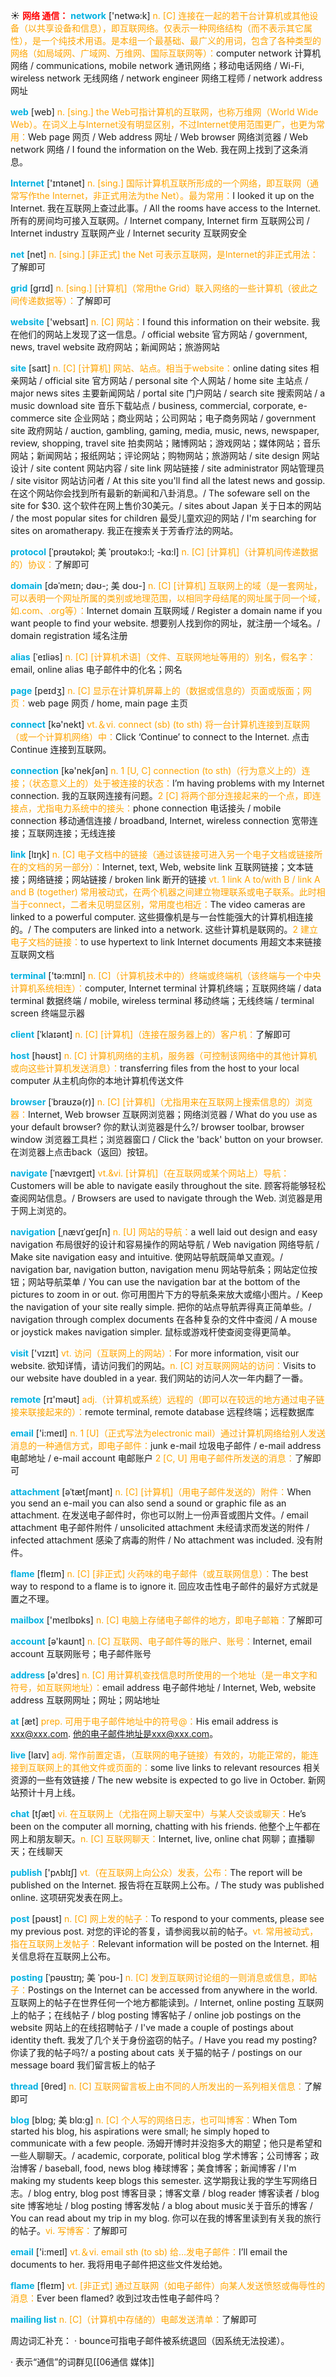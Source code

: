 ☀ <font color="red">**网络 通信：**</font>
<font color="sky blue">**network**</font> ['netwə:k] 
<font color="orange">n. [C] 连接在一起的若干台计算机或其他设备（以共享设备和信息），即互联网络。仅表示一种网络结构（而不表示其它属性），是一个纯技术用语。是本组一个最基础、最广义的用词，包含了各种类型的网络（如局域网、广域网、万维网、国际互联网等）：</font>computer network 计算机网络 / communications, mobile network 通讯网络；移动电话网络 / Wi-Fi, wireless network 无线网络 / network engineer 网络工程师 / network address 网址

<font color="sky blue">**web**</font> [web] 
<font color="orange">n. [sing.] the Web可指计算机的互联网，也称万维网（World Wide Web）。在词义上与Internet没有明显区别，不过Internet使用范围更广，也更为常用：</font>Web page 网页 / Web address 网址 / Web browser 网络浏览器 / Web network 网络 / I found the information on the Web. 我在网上找到了这条消息。

<font color="sky blue">**Internet**</font> ['ɪntənet] 
<font color="orange">n. [sing.] 国际计算机互联所形成的一个网络，即互联网（通常写作the Internet，非正式用法为the Net）。最为常用：</font>I looked it up on the Internet. 我在互联网上查过此事。/ All the rooms have access to the Internet. 所有的房间均可接入互联网。/ Internet company, Internet firm 互联网公司 / Internet industry 互联网产业 / Internet security 互联网安全

<font color="sky blue">**net**</font> [net] 
<font color="orange">n. [sing.] [非正式] the Net 可表示互联网，是Internet的非正式用法：</font>了解即可
           
<font color="sky blue">**grid**</font> [grɪd]
<font color="orange">n. [sing.] [计算机]（常用the Grid）联入网络的一些计算机（彼此之间传递数据等）：</font>了解即可
 
<font color="sky blue">**website**</font> ['websaɪt] 
<font color="orange">n. [C] 网站：</font>I found this information on their website. 我在他们的网站上发现了这一信息。/ official website 官方网站 / government, news, travel website 政府网站；新闻网站；旅游网站
                      
<font color="sky blue">**site**</font> [saɪt]
<font color="orange">n. [C] [计算机] 网站、站点。相当于website：</font>online dating sites 相亲网站 / official site 官方网站 / personal site 个人网站 / home site 主站点 / major news sites 主要新闻网站 / portal site 门户网站 / search site 搜索网站 / a music download site 音乐下载站点 / business, commercial, corporate, e-commerce site 企业网站；商业网站；公司网站；电子商务网站 / government site 政府网站 / auction, gambling, gaming, media, music, news, newspaper, review, shopping, travel site 拍卖网站；赌博网站；游戏网站；媒体网站；音乐网站；新闻网站；报纸网站；评论网站；购物网站；旅游网站 / site design 网站设计 / site content 网站内容 / site link 网站链接 / site administrator 网站管理员 / site visitor 网站访问者 / At this site you'll find all the latest news and gossip. 在这个网站你会找到所有最新的新闻和八卦消息。/ The sofeware sell on the site for $30. 这个软件在网上售价30美元。/ sites about Japan 关于日本的网站 / the most popular sites for children 最受儿童欢迎的网站 / I'm searching for sites on aromatherapy. 我正在搜索关于芳香疗法的网站。

<font color="sky blue">**protocol**</font> [ˈprəʊtəkɒl; 美 ˈproʊtəkɔ:l; -kɑ:l]
<font color="orange">n. [C] [计算机]（计算机间传递数据的）协议：</font>了解即可           

<font color="sky blue">**domain**</font> [dəˈmeɪn; dəʊ-; 美 doʊ-]
<font color="orange">n. [C] [计算机] 互联网上的域（是一套网址，可以表明一个网址所属的类别或地理范围，以相同字母结尾的网址属于同一个域，如.com、.org等）：</font>Internet domain 互联网域 / Register a domain name if you want people to find your website. 想要别人找到你的网址，就注册一个域名。/ domain registration 域名注册
           
<font color="sky blue">**alias**</font> [ˈeɪliəs]
<font color="orange">n. [C] [计算机术语]（文件、互联网地址等用的）别名，假名字：</font>email, online alias 电子邮件中的化名；网名

<font color="sky blue">**page**</font> [peɪdӡ] 
<font color="orange">n. [C] 显示在计算机屏幕上的（数据或信息的）页面或版面；网页：</font>web page 网页 / home, main page 主页

<font color="sky blue">**connect**</font> [kə'nekt] 
<font color="orange">vt.＆vi. connect (sb) (to sth) 将一台计算机连接到互联网（或一个计算机网络）中：</font>Click ‘Continue’ to connect to the Internet. 点击 Continue 连接到互联网。

<font color="sky blue">**connection**</font> [kə'nekʃən] 
<font color="orange">n. 1 [U, C] connection (to sth)（行为意义上的）连接；（状态意义上的）处于被连接的状态：</font>I’m having problems with my Internet connection. 我的互联网连接有问题。<font color="orange">2 [C] 将两个部分连接起来的一个点，即连接点，尤指电力系统中的接头：</font>phone connection 电话接头 / mobile connection 移动通信连接 / broadband, Internet, wireless connection 宽带连接；互联网连接；无线连接

<font color="sky blue">**link**</font> [lɪŋk] 
<font color="orange">n. [C] 电子文档中的链接（通过该链接可进入另一个电子文档或链接所在的文档的另一部分）：</font>Internet, text, Web, website link 互联网链接；文本链接；网络链接；网站链接 / broken link 断开的链接 <font color="orange">vt. 1 link A to/with B / link A and B (together) 常用被动式，在两个机器之间建立物理联系或电子联系。此时相当于connect，二者未见明显区别，常用度也相近：</font>The video cameras are linked to a powerful computer. 这些摄像机是与一台性能强大的计算机相连接的。/ The computers are linked into a network. 这些计算机是联网的。<font color="orange">2 建立电子文档的链接：</font>to use hypertext to link Internet documents 用超文本来链接互联网文档

<font color="sky blue">**terminal**</font> ['tə:mɪnl] 
<font color="orange">n. [C]（计算机技术中的）终端或终端机（该终端与一个中央计算机系统相连）：</font>computer, Internet terminal 计算机终端；互联网终端 / data terminal 数据终端 / mobile, wireless terminal 移动终端；无线终端 / terminal screen 终端显示器
           
<font color="sky blue">**client**</font> [ˈklaɪənt]
<font color="orange">n. [C] [计算机]（连接在服务器上的）客户机：</font>了解即可

<font color="sky blue">**host**</font> [həʊst] 
<font color="orange">n. [C] 计算机网络的主机，服务器（可控制该网络中的其他计算机或向这些计算机发送消息）：</font>transferring files from the host to your local computer 从主机向你的本地计算机传送文件
           
<font color="sky blue">**browser**</font> [ˈbraʊzə(r)]
<font color="orange">n. [C] [计算机]（尤指用来在互联网上搜索信息的）浏览器：</font>Internet, Web browser 互联网浏览器；网络浏览器 / What do you use as your default browser? 你的默认浏览器是什么?/ browser toolbar, browser window 浏览器工具栏；浏览器窗口 / Click the 'back' button on your browser. 在浏览器上点击back（返回）按钮。
           
<font color="sky blue">**navigate**</font> [ˈnævɪgeɪt]
<font color="orange">vt.&vi. [计算机]（在互联网或某个网站上）导航：</font>Customers will be able to navigate easily throughout the site. 顾客将能够轻松查阅网站信息。/ Browsers are used to navigate through the Web. 浏览器是用于网上浏览的。

<font color="sky blue">**navigation**</font> [ˌnævɪˈgeɪʃn]
<font color="orange">n. [U] 网站的导航：</font>a well laid out design and easy navigation 布局很好的设计和容易操作的网站导航 / Web navigation 网络导航 / Make site navigation easy and intuitive. 使网站导航既简单又直观。/ navigation bar, navigation button, navigation menu 网站导航条；网站定位按钮；网站导航菜单 / You can use the navigation bar at the bottom of the pictures to zoom in or out. 你可用图片下方的导航条来放大或缩小图片。/ Keep the navigation of your site really simple. 把你的站点导航弄得真正简单些。/ navigation through complex documents 在各种复杂的文件中查阅 / A mouse or joystick makes navigation simpler. 鼠标或游戏杆使查阅变得更简单。

<font color="sky blue">**visit**</font> ['vɪzɪt] 
<font color="orange">vt. 访问（互联网上的网站）：</font>For more information, visit our website. 欲知详情，请访问我们的网站。<font color="orange">n. [C] 对互联网网站的访问：</font>Visits to our website have doubled in a year. 我们网站的访问人次一年内翻了一番。

<font color="sky blue">**remote**</font> [rɪ'məʊt] 
<font color="orange">adj.（计算机或系统）远程的（即可以在较远的地方通过电子链接来联接起来的）：</font>remote terminal, remote database 远程终端；远程数据库

<font color="sky blue">**email**</font> ['i:meɪl] 
<font color="orange">n. 1 [U]（正式写法为electronic mail）通过计算机网络给别人发送消息的一种通信方式，即电子邮件：</font>junk e-mail 垃圾电子邮件 / e-mail address 电邮地址 / e-mail account 电邮账户 <font color="orange">2 [C, U] 用电子邮件所发送的消息：</font>了解即可
           
<font color="sky blue">**attachment**</font> [əˈtætʃmənt]
<font color="orange">n. [C] [计算机]（用电子邮件发送的）附件：</font>When you send an e-mail you can also send a sound or graphic file as an attachment. 在发送电子邮件时，你也可以附上一份声音或图片文件。/ email attachment 电子邮件附件 / unsolicited attachment 未经请求而发送的附件 / infected attachment 感染了病毒的附件 / No attachment was included. 没有附件。
 
<font color="sky blue">**flame**</font> [fleɪm] 
<font color="orange">n. [C] [非正式] 火药味的电子邮件（或互联网信息）：</font>The best way to respond to a flame is to ignore it. 回应攻击性电子邮件的最好方式就是置之不理。

<font color="sky blue">**mailbox**</font> ['meɪlbɒks] 
<font color="orange">n. [C] 电脑上存储电子邮件的地方，即电子邮箱：</font>了解即可

<font color="sky blue">**account**</font> [ə'kaʊnt] 
<font color="orange">n. [C] 互联网、电子邮件等的账户、账号：</font>Internet, email account 互联网账号；电子邮件账号

<font color="sky blue">**address**</font> [ə'dres] 
<font color="orange">n. [C] 用计算机查找信息时所使用的一个地址（是一串文字和符号，如互联网地址）：</font>email address 电子邮件地址 / Internet, Web, website address 互联网网址；网址；网站地址

<font color="sky blue">**at**</font> [æt] 
<font color="orange">prep. 可用于电子邮件地址中的符号@：</font>His email address is xxx@xxx.com. 他的电子邮件地址是xxx@xxx.com。

<font color="sky blue">**live**</font> [laɪv] 
<font color="orange">adj. 常作前置定语，（互联网的电子链接）有效的，功能正常的，能连接到互联网上的其他文件或页面的：</font>some live links to relevant resources 相关资源的一些有效链接 / The new website is expected to go live in October. 新网站预计十月上线。

<font color="sky blue">**chat**</font> [tʃæt] 
<font color="orange">vi. 在互联网上（尤指在网上聊天室中）与某人交谈或聊天：</font>He’s been on the computer all morning, chatting with his friends. 他整个上午都在网上和朋友聊天。<font color="orange">n. [C] 互联网聊天：</font>Internet, live, online chat 网聊；直播聊天；在线聊天

<font color="sky blue">**publish**</font> ['pʌblɪʃ] 
<font color="orange">vt.（在互联网上向公众）发表，公布：</font>The report will be published on the Internet. 报告将在互联网上公布。/ The study was published online. 这项研究发表在网上。

<font color="sky blue">**post**</font> [pəʊst] 
<font color="orange">n. [C] 网上发的帖子：</font>To respond to your comments, please see my previous post. 对您的评论的答复，请参阅我以前的帖子。<font color="orange">vt. 常用被动式，指在互联网上发帖子：</font>Relevant information will be posted on the Internet. 相关信息将在互联网上公布。

<font color="sky blue">**posting**</font> [ˈpəʊstɪŋ; 美 ˈpoʊ-]
<font color="orange">n. [C] 发到互联网讨论组的一则消息或信息，即帖子：</font>Postings on the Internet can be accessed from anywhere in the world. 互联网上的帖子在世界任何一个地方都能读到。/ Internet, online posting 互联网上的帖子；在线帖子 / blog posting 博客帖子 / online job postings on the website 网站上的在线招聘帖子 / I've made a couple of postings about identity theft. 我发了几个关于身份盗窃的帖子。/ Have you read my posting? 你读了我的帖子吗?/ a posting about cats 关于猫的帖子 / postings on our message board 我们留言板上的帖子

<font color="sky blue">**thread**</font> [θred] 
<font color="orange">n. [C] 互联网留言板上由不同的人所发出的一系列相关信息：</font>了解即可
       
<font color="sky blue">**blog**</font> [blɒg; 美 blɑ:g]
<font color="orange">n. [C] 个人写的网络日志，也可叫博客：</font>When Tom started his blog, his aspirations were small; he simply hoped to communicate with a few people. 汤姆开博时并没抱多大的期望；他只是希望和一些人聊聊天。/ academic, corporate, political blog 学术博客；公司博客；政治博客 / baseball, food, news blog 棒球博客；美食博客；新闻博客 / I'm making my students keep blogs this semester. 这学期我让我的学生写网络日志。/ blog entry, blog post 博客目录；博客文章 / blog reader 博客读者 / blog site 博客地址 / blog posting 博客发帖 / a blog about music关于音乐的博客 / You can read about my trip in my blog. 你可以在我的博客里读到有关我的旅行的帖子。<font color="orange">vi. 写博客：</font>了解即可

<font color="sky blue">**email**</font> ['i:meɪl] 
<font color="orange">vt.＆vi. email sth (to sb) 给…发电子邮件：</font>I’ll email the documents to her. 我将用电子邮件把这些文件发给她。

<font color="sky blue">**flame**</font> [fleɪm] 
<font color="orange">vt. [非正式] 通过互联网（如电子邮件）向某人发送愤怒或侮辱性的消息：</font>Ever been flamed? 收到过攻击性电子邮件吗？
           
<font color="sky blue">**mailing list**</font>
<font color="orange">n. [C]（计算机中存储的）电邮发送清单：</font>了解即可
 
周边词汇补充：
· bounce可指电子邮件被系统退回（因系统无法投递）。

· 表示“通信”的词群见[[06通信 媒体]]
